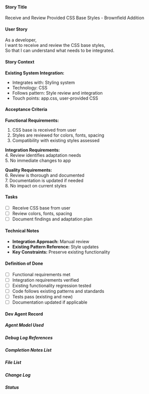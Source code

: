 #### Story Title

Receive and Review Provided CSS Base Styles - Brownfield Addition

#### User Story

As a developer,  
I want to receive and review the CSS base styles,  
So that I can understand what needs to be integrated.

#### Story Context

**Existing System Integration:**

- Integrates with: Styling system
- Technology: CSS
- Follows pattern: Style review and integration
- Touch points: app.css, user-provided CSS

#### Acceptance Criteria

**Functional Requirements:**

1. CSS base is received from user
2. Styles are reviewed for colors, fonts, spacing
3. Compatibility with existing styles assessed

**Integration Requirements:**  
4. Review identifies adaptation needs  
5. No immediate changes to app  

**Quality Requirements:**  
6. Review is thorough and documented  
7. Documentation is updated if needed  
8. No impact on current styles

#### Tasks

- [ ] Receive CSS base from user
- [ ] Review colors, fonts, spacing
- [ ] Document findings and adaptation plan

#### Technical Notes

- **Integration Approach:** Manual review
- **Existing Pattern Reference:** Style updates
- **Key Constraints:** Preserve existing functionality

#### Definition of Done

- [ ] Functional requirements met
- [ ] Integration requirements verified
- [ ] Existing functionality regression tested
- [ ] Code follows existing patterns and standards
- [ ] Tests pass (existing and new)
- [ ] Documentation updated if applicable

#### Dev Agent Record

##### Agent Model Used

##### Debug Log References

##### Completion Notes List

##### File List

##### Change Log

##### Status
